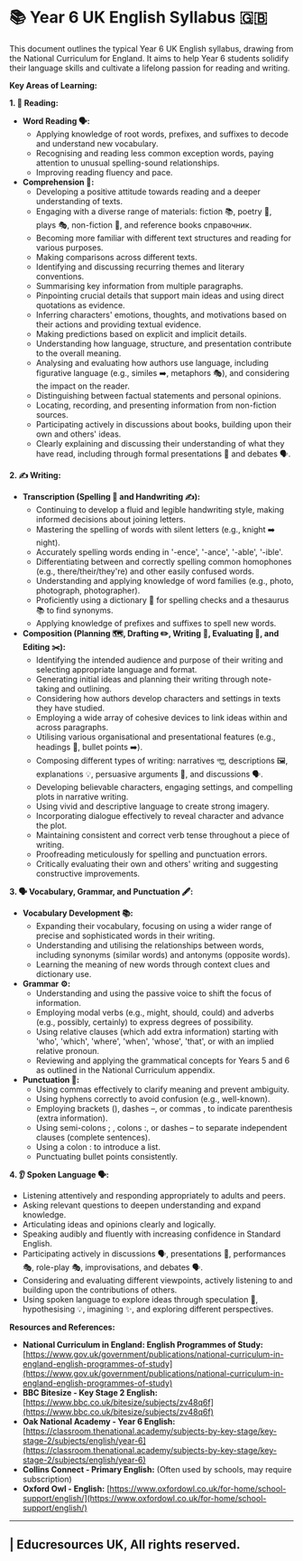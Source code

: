 # 📚 Year 6 UK English Syllabus 🇬🇧

This document outlines the typical Year 6 UK English syllabus, drawing from the National Curriculum for England. It aims to help Year 6 students solidify their language skills and cultivate a lifelong passion for reading and writing.

**Key Areas of Learning:**

**1. 📖 Reading:**

* **Word Reading 🗣️:**
    * Applying knowledge of root words, prefixes, and suffixes to decode and understand new vocabulary.
    * Recognising and reading less common exception words, paying attention to unusual spelling-sound relationships.
    * Improving reading fluency and pace.
* **Comprehension 🤔:**
    * Developing a positive attitude towards reading and a deeper understanding of texts.
    * Engaging with a diverse range of materials: fiction 📚, poetry 📜, plays 🎭, non-fiction 📰, and reference books  справочник.
    * Becoming more familiar with different text structures and reading for various purposes.
    * Making comparisons across different texts.
    * Identifying and discussing recurring themes and literary conventions.
    * Summarising key information from multiple paragraphs.
    * Pinpointing crucial details that support main ideas and using direct quotations as evidence.
    * Inferring characters' emotions, thoughts, and motivations based on their actions and providing textual evidence.
    * Making predictions based on explicit and implicit details.
    * Understanding how language, structure, and presentation contribute to the overall meaning.
    * Analysing and evaluating how authors use language, including figurative language (e.g., similes ➡️, metaphors 🎭), and considering the impact on the reader.
    * Distinguishing between factual statements and personal opinions.
    * Locating, recording, and presenting information from non-fiction sources.
    * Participating actively in discussions about books, building upon their own and others' ideas.
    * Clearly explaining and discussing their understanding of what they have read, including through formal presentations 🎤 and debates 🗣️.

**2. ✍️ Writing:**

* **Transcription (Spelling 📝 and Handwriting ✍️):**
    * Continuing to develop a fluid and legible handwriting style, making informed decisions about joining letters.
    * Mastering the spelling of words with silent letters (e.g., knight ➡️ night).
    * Accurately spelling words ending in '-ence', '-ance', '-able', '-ible'.
    * Differentiating between and correctly spelling common homophones (e.g., there/their/they're) and other easily confused words.
    * Understanding and applying knowledge of word families (e.g., photo, photograph, photographer).
    * Proficiently using a dictionary 📖 for spelling checks and a thesaurus 📚 to find synonyms.
    * Applying knowledge of prefixes and suffixes to spell new words.
* **Composition (Planning 🗺️, Drafting ✏️, Writing 📝, Evaluating 🤔, and Editing ✂️):**
    * Identifying the intended audience and purpose of their writing and selecting appropriate language and format.
    * Generating initial ideas and planning their writing through note-taking and outlining.
    * Considering how authors develop characters and settings in texts they have studied.
    * Employing a wide array of cohesive devices to link ideas within and across paragraphs.
    * Utilising various organisational and presentational features (e.g., headings 📰, bullet points ➡️).
    * Composing different types of writing: narratives  গল্প, descriptions 🖼️, explanations 💡, persuasive arguments 📣, and discussions 🗣️.
    * Developing believable characters, engaging settings, and compelling plots in narrative writing.
    * Using vivid and descriptive language to create strong imagery.
    * Incorporating dialogue effectively to reveal character and advance the plot.
    * Maintaining consistent and correct verb tense throughout a piece of writing.
    * Proofreading meticulously for spelling and punctuation errors.
    * Critically evaluating their own and others' writing and suggesting constructive improvements.

**3. 🗣️ Vocabulary, Grammar, and Punctuation 🖋️:**

* **Vocabulary Development 📚:**
    * Expanding their vocabulary, focusing on using a wider range of precise and sophisticated words in their writing.
    * Understanding and utilising the relationships between words, including synonyms (similar words) and antonyms (opposite words).
    * Learning the meaning of new words through context clues and dictionary use.
* **Grammar ⚙️:**
    * Understanding and using the passive voice to shift the focus of information.
    * Employing modal verbs (e.g., might, should, could) and adverbs (e.g., possibly, certainly) to express degrees of possibility.
    * Using relative clauses (which add extra information) starting with 'who', 'which', 'where', 'when', 'whose', 'that', or with an implied relative pronoun.
    * Reviewing and applying the grammatical concepts for Years 5 and 6 as outlined in the National Curriculum appendix.
* **Punctuation 🛑:**
    * Using commas effectively to clarify meaning and prevent ambiguity.
    * Using hyphens correctly to avoid confusion (e.g., well-known).
    * Employing brackets (), dashes –, or commas , to indicate parenthesis (extra information).
    * Using semi-colons ; , colons :, or dashes – to separate independent clauses (complete sentences).
    * Using a colon : to introduce a list.
    * Punctuating bullet points consistently.

**4. 👂 Spoken Language 🗣️:**

* Listening attentively and responding appropriately to adults and peers.
* Asking relevant questions to deepen understanding and expand knowledge.
* Articulating ideas and opinions clearly and logically.
* Speaking audibly and fluently with increasing confidence in Standard English.
* Participating actively in discussions 🗣️, presentations 🎤, performances 🎭, role-play 🎭, improvisations, and debates 🗣️.
* Considering and evaluating different viewpoints, actively listening to and building upon the contributions of others.
* Using spoken language to explore ideas through speculation 🤔, hypothesising 💡, imagining ✨, and exploring different perspectives.

**Resources and References:**

* **National Curriculum in England: English Programmes of Study:** [https://www.gov.uk/government/publications/national-curriculum-in-england-english-programmes-of-study](https://www.gov.uk/government/publications/national-curriculum-in-england-english-programmes-of-study)
* **BBC Bitesize - Key Stage 2 English:** [https://www.bbc.co.uk/bitesize/subjects/zv48q6f](https://www.bbc.co.uk/bitesize/subjects/zv48q6f)
* **Oak National Academy - Year 6 English:** [https://classroom.thenational.academy/subjects-by-key-stage/key-stage-2/subjects/english/year-6](https://classroom.thenational.academy/subjects-by-key-stage/key-stage-2/subjects/english/year-6)
* **Collins Connect - Primary English:** (Often used by schools, may require subscription)
* **Oxford Owl - English:** [https://www.oxfordowl.co.uk/for-home/school-support/english/](https://www.oxfordowl.co.uk/for-home/school-support/english/)
---
| Educresources UK, All rights reserved.
---
